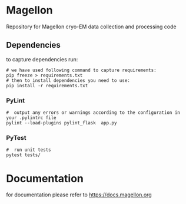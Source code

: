 # Magellon
Repository for Magellon cryo-EM data collection and processing code

## Dependencies
to capture dependencies run:

```shell
# we have used following command to capture requirements:
pip freeze > requirements.txt
# then to install dependencies you need to use:
pip install -r requirements.txt
```

### PyLint
```shell
#  output any errors or warnings according to the configuration in your .pylintrc file
pylint --load-plugins pylint_flask  app.py

```
### PyTest
```shell
#  run unit tests
pytest tests/

```


# Documentation
for documentation please refer to https://docs.magellon.org